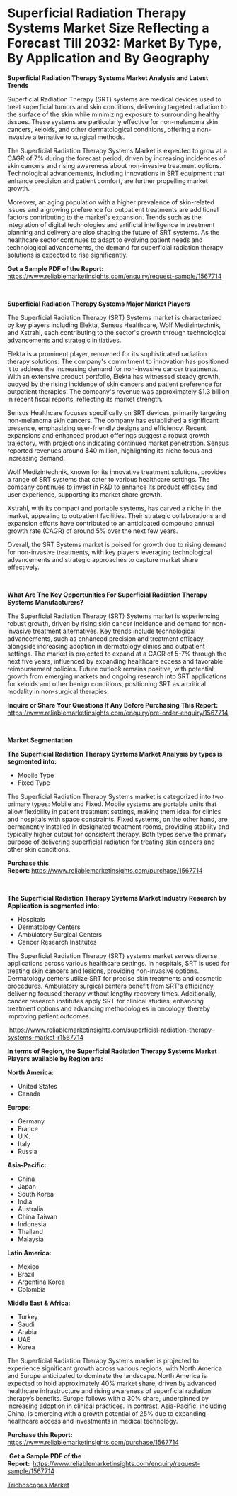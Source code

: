 <p><h1>Superficial Radiation Therapy Systems Market Size Reflecting a Forecast Till 2032: Market By Type, By Application and By Geography</h1></p><p><strong>Superficial Radiation Therapy Systems Market Analysis and Latest Trends</strong></p>
<p><p>Superficial Radiation Therapy (SRT) systems are medical devices used to treat superficial tumors and skin conditions, delivering targeted radiation to the surface of the skin while minimizing exposure to surrounding healthy tissues. These systems are particularly effective for non-melanoma skin cancers, keloids, and other dermatological conditions, offering a non-invasive alternative to surgical methods.</p><p>The Superficial Radiation Therapy Systems Market is expected to grow at a CAGR of 7% during the forecast period, driven by increasing incidences of skin cancers and rising awareness about non-invasive treatment options. Technological advancements, including innovations in SRT equipment that enhance precision and patient comfort, are further propelling market growth. </p><p>Moreover, an aging population with a higher prevalence of skin-related issues and a growing preference for outpatient treatments are additional factors contributing to the market's expansion. Trends such as the integration of digital technologies and artificial intelligence in treatment planning and delivery are also shaping the future of SRT systems. As the healthcare sector continues to adapt to evolving patient needs and technological advancements, the demand for superficial radiation therapy solutions is expected to rise significantly.</p></p>
<p><strong>Get a Sample PDF of the Report:&nbsp;</strong> <a href="https://www.reliablemarketinsights.com/enquiry/request-sample/1567714?utm_campaign=3267&utm_medium=2&utm_source=Github&utm_content=ia&utm_term=23032025&utm_id=superficial-radiation-therapy-systems">https://www.reliablemarketinsights.com/enquiry/request-sample/1567714</a></p>
<p>&nbsp;</p>
<p><strong>Superficial Radiation Therapy Systems Major Market Players</strong></p>
<p><p>The Superficial Radiation Therapy (SRT) Systems market is characterized by key players including Elekta, Sensus Healthcare, Wolf Medizintechnik, and Xstrahl, each contributing to the sector's growth through technological advancements and strategic initiatives.</p><p>Elekta is a prominent player, renowned for its sophisticated radiation therapy solutions. The company's commitment to innovation has positioned it to address the increasing demand for non-invasive cancer treatments. With an extensive product portfolio, Elekta has witnessed steady growth, buoyed by the rising incidence of skin cancers and patient preference for outpatient therapies. The company's revenue was approximately $1.3 billion in recent fiscal reports, reflecting its market strength.</p><p>Sensus Healthcare focuses specifically on SRT devices, primarily targeting non-melanoma skin cancers. The company has established a significant presence, emphasizing user-friendly designs and efficiency. Recent expansions and enhanced product offerings suggest a robust growth trajectory, with projections indicating continued market penetration. Sensus reported revenues around $40 million, highlighting its niche focus and increasing demand.</p><p>Wolf Medizintechnik, known for its innovative treatment solutions, provides a range of SRT systems that cater to various healthcare settings. The company continues to invest in R&D to enhance its product efficacy and user experience, supporting its market share growth.</p><p>Xstrahl, with its compact and portable systems, has carved a niche in the market, appealing to outpatient facilities. Their strategic collaborations and expansion efforts have contributed to an anticipated compound annual growth rate (CAGR) of around 5% over the next few years.</p><p>Overall, the SRT Systems market is poised for growth due to rising demand for non-invasive treatments, with key players leveraging technological advancements and strategic approaches to capture market share effectively.</p></p>
<p>&nbsp;</p>
<p><strong>What Are The Key Opportunities For Superficial Radiation Therapy Systems Manufacturers?</strong></p>
<p><p>The Superficial Radiation Therapy (SRT) Systems market is experiencing robust growth, driven by rising skin cancer incidence and demand for non-invasive treatment alternatives. Key trends include technological advancements, such as enhanced precision and treatment efficacy, alongside increasing adoption in dermatology clinics and outpatient settings. The market is projected to expand at a CAGR of 5-7% through the next five years, influenced by expanding healthcare access and favorable reimbursement policies. Future outlook remains positive, with potential growth from emerging markets and ongoing research into SRT applications for keloids and other benign conditions, positioning SRT as a critical modality in non-surgical therapies.</p></p>
<p><strong>Inquire or Share Your Questions If Any Before Purchasing This Report:</strong> <a href="https://www.reliablemarketinsights.com/enquiry/pre-order-enquiry/1567714?utm_campaign=3267&utm_medium=2&utm_source=Github&utm_content=ia&utm_term=23032025&utm_id=superficial-radiation-therapy-systems">https://www.reliablemarketinsights.com/enquiry/pre-order-enquiry/1567714</a></p>
<p>&nbsp;</p>
<p><strong>Market Segmentation</strong></p>
<p><strong>The Superficial Radiation Therapy Systems Market Analysis by types is segmented into:</strong></p>
<p><ul><li>Mobile Type</li><li>Fixed Type</li></ul></p>
<p><p>The Superficial Radiation Therapy Systems market is categorized into two primary types: Mobile and Fixed. Mobile systems are portable units that allow flexibility in patient treatment settings, making them ideal for clinics and hospitals with space constraints. Fixed systems, on the other hand, are permanently installed in designated treatment rooms, providing stability and typically higher output for consistent therapy. Both types serve the primary purpose of delivering superficial radiation for treating skin cancers and other skin conditions.</p></p>
<p><strong>Purchase this Report:&nbsp;</strong><a href="https://www.reliablemarketinsights.com/purchase/1567714?utm_campaign=3267&utm_medium=2&utm_source=Github&utm_content=ia&utm_term=23032025&utm_id=superficial-radiation-therapy-systems">https://www.reliablemarketinsights.com/purchase/1567714</a></p>
<p>&nbsp;</p>
<p><strong>The Superficial Radiation Therapy Systems Market Industry Research by Application is segmented into:</strong></p>
<p><ul><li>Hospitals</li><li>Dermatology Centers</li><li>Ambulatory Surgical Centers</li><li>Cancer Research Institutes</li></ul></p>
<p><p>The Superficial Radiation Therapy (SRT) systems market serves diverse applications across various healthcare settings. In hospitals, SRT is used for treating skin cancers and lesions, providing non-invasive options. Dermatology centers utilize SRT for precise skin treatments and cosmetic procedures. Ambulatory surgical centers benefit from SRT's efficiency, delivering focused therapy without lengthy recovery times. Additionally, cancer research institutes apply SRT for clinical studies, enhancing treatment options and advancing methodologies in oncology, thereby improving patient outcomes.</p></p>
<p><a href="https://www.reliablemarketinsights.com/superficial-radiation-therapy-systems-market-r1567714?utm_campaign=3267&utm_medium=2&utm_source=Github&utm_content=ia&utm_term=23032025&utm_id=superficial-radiation-therapy-systems">&nbsp;https://www.reliablemarketinsights.com/superficial-radiation-therapy-systems-market-r1567714</a></p>
<p><strong>In terms of Region, the Superficial Radiation Therapy Systems Market Players available by Region are:</strong></p>
<p>
    <p> <strong> North America: </strong>
        <ul>
            <li>United States</li>
            <li>Canada</li>
        </ul>
        </p> 
    <p> <strong> Europe: </strong>
        <ul>
            <li>Germany</li>
            <li>France</li>
            <li>U.K.</li>
            <li>Italy</li>
            <li>Russia</li>
        </ul>
        </p> 
    <p> <strong> Asia-Pacific: </strong>
        <ul>
            <li>China</li>
            <li>Japan</li>
            <li>South Korea</li>
            <li>India</li>
            <li>Australia</li>
            <li>China Taiwan</li>
            <li>Indonesia</li>
            <li>Thailand</li>
            <li>Malaysia</li>
        </ul>
        </p> 
    <p> <strong> Latin America: </strong>
        <ul>
            <li>Mexico</li>
            <li>Brazil</li>
            <li>Argentina Korea</li>
            <li>Colombia</li>
        </ul>
        </p> 
    <p> <strong> Middle East & Africa: </strong>
        <ul>
            <li>Turkey</li>
            <li>Saudi</li>
            <li>Arabia</li>
            <li>UAE</li>
            <li>Korea</li>
        </ul>
    </p>
    </p>
<p><p>The Superficial Radiation Therapy Systems market is projected to experience significant growth across various regions, with North America and Europe anticipated to dominate the landscape. North America is expected to hold approximately 40% market share, driven by advanced healthcare infrastructure and rising awareness of superficial radiation therapy’s benefits. Europe follows with a 30% share, underpinned by increasing adoption in clinical practices. In contrast, Asia-Pacific, including China, is emerging with a growth potential of 25% due to expanding healthcare access and investments in medical technology.</p></p>
<p><strong>Purchase this Report: </strong><a href="https://www.reliablemarketinsights.com/purchase/1567714?utm_campaign=3267&utm_medium=2&utm_source=Github&utm_content=ia&utm_term=23032025&utm_id=superficial-radiation-therapy-systems">https://www.reliablemarketinsights.com/purchase/1567714</a></p>
<p>&nbsp;<strong>Get a Sample PDF of the Report:&nbsp;&nbsp;</strong><a href="https://www.reliablemarketinsights.com/enquiry/request-sample/1567714?utm_campaign=3267&utm_medium=2&utm_source=Github&utm_content=ia&utm_term=23032025&utm_id=superficial-radiation-therapy-systems">https://www.reliablemarketinsights.com/enquiry/request-sample/1567714</a></p>
<p><strong></strong></p>
<p><p><a href="https://github.com/joshuagarcia509/Market-Research-Report-List-1/blob/main/trichoscopes-market.md?utm_campaign=3267&utm_medium=2&utm_source=Github&utm_content=ia&utm_term=23032025&utm_id=superficial-radiation-therapy-systems">Trichoscopes Market</a></p></p>